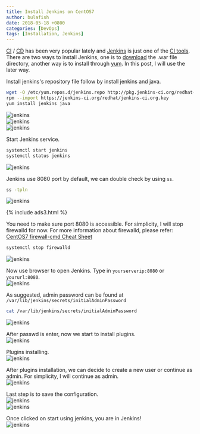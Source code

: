 ```yaml
---
title: Install Jenkins on CentOS7
author: bulafish
date: 2018-05-18 +0800
categories: [DevOps]
tags: [Installation, Jenkins]
---
```


[CI](https://en.wikipedia.org/wiki/Continuous_integration) / [CD](https://en.wikipedia.org/wiki/Continuous_delivery) has been very popular lately and [Jenkins](https://jenkins.io/) is just one of the [CI tools](https://en.wikipedia.org/wiki/Comparison_of_continuous_integration_software).  There are two ways to install Jenkins, one is to [download](https://jenkins.io/download/) the .war file directory, another way is to install through [yum](https://wiki.jenkins.io/display/JENKINS/Installing+Jenkins+on+Red+Hat+distributions).  In this post, I will use the later way.

Install jenkins's repository file follow by install jenkins and java.
```bash
wget -O /etc/yum.repos.d/jenkins.repo http://pkg.jenkins-ci.org/redhat-stable/jenkins.repo
rpm --import https://jenkins-ci.org/redhat/jenkins-ci.org.key
yum install jenkins java
```
![jenkins](/assets/img/2018051814.png)  
![jenkins](/assets/img/2018051815.png)  
![jenkins](/assets/img/2018051816.png)

Start Jenkins service.
```bash
systemctl start jenkins
systemctl status jenkins
```
![jenkins](/assets/img/2018051817.png)

Jenkins use 8080 port by default, we can double check by using `ss`.
```bash
ss -tpln
```
![jenkins](/assets/img/2018051818.png)

{% include ads3.html %}

You need to make sure port 8080 is accessible.  For simplicity, I will stop firewalld for now.  For more information about firewalld, please refer: [CentOS7 firewall-cmd Cheat Sheet](https://www.bulafish.com/centos/2018/04/27/centos7-firewalld-cheat-sheet/)
```bash
systemctl stop firewalld
```
![jenkins](/assets/img/2018051828.png)

Now use browser to open Jenkins.  Type in `yourserverip:8080` or `yoururl:8080`.  
![jenkins](/assets/img/2018051820.png)

As suggested, admin password can be found at `/var/lib/jenkins/secrets/initialAdminPassword`
```bash
cat /var/lib/jenkins/secrets/initialAdminPassword
```
![jenkins](/assets/img/2018051821.png)


After passwd is enter, now we start to install plugins.  
![jenkins](/assets/img/2018051822.png)

Plugins installing.  
![jenkins](/assets/img/2018051823.png)

After plugins installation, we can decide to create a new user or continue as admin.  For simplicity, I will continue as admin.  
![jenkins](/assets/img/2018051824.png)

Last step is to save the configuration.  
![jenkins](/assets/img/2018051825.png)  
![jenkins](/assets/img/2018051826.png)

Once clicked on start using jenkins, you are in Jenkins!  
![jenkins](/assets/img/2018051827.png)
